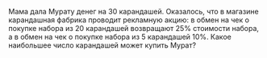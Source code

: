 Мама дала Мурату денег на 30 карандашей. Оказалось, что в магазине карандашная фабрика проводит рекламную акцию: в обмен на чек о покупке набора из 20 карандашей возвращают $25\%$ стоимости набора, а в обмен на чек о покупке набора из 5 карандашей $10\%$. Какое наибольшее число карандашей может купить Мурат?